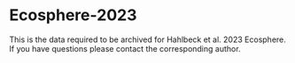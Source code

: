 # Ecosphere-2023
This is the data required to be archived for Hahlbeck et al. 2023 Ecosphere. If you have questions please contact the corresponding author.
